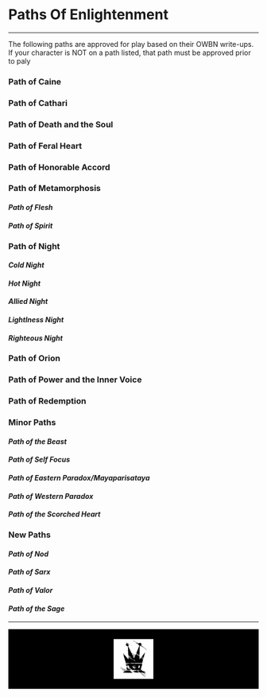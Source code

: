 # Paths Of Enlightenment

-----

The following paths are approved for play based on their OWBN write-ups. If your character is NOT on a path listed, that path must be approved prior to paly

### Path of Caine

### Path of Cathari

### Path of Death and the Soul

### Path of Feral Heart

### Path of Honorable Accord

### Path of Metamorphosis
#### *Path of Flesh*
#### *Path of Spirit*

### Path of Night
#### *Cold Night*
#### *Hot Night*
#### *Allied Night*
#### *Lightlness Night*
#### *Righteous Night*

### Path of Orion

### Path of Power and the Inner Voice

### Path of Redemption

### Minor Paths
#### *Path of the Beast*
#### *Path of Self Focus*
#### *Path of Eastern Paradox/Mayaparisataya*
#### *Path of Western Paradox*
#### *Path of the Scorched Heart*

### New Paths
#### *Path of Nod*
#### *Path of Sarx*
#### *Path of Valor*
#### *Path of the Sage*

-----
<p align="center" style="background-color: #000; padding: 20px;">
  <img src="https://raw.githubusercontent.com/mckn-larp/.github/main/profile/05-queen-glow.png" alt="Knoxville Crown Footer" width="80" style="margin: 0 20px; vertical-align: middle;" />
</p>
